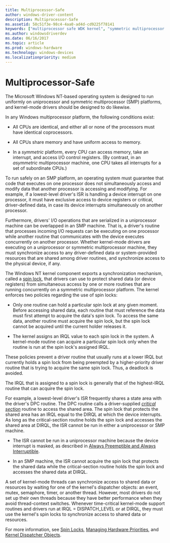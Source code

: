 ```yaml
---
title: Multiprocessor-Safe
author: windows-driver-content
description: Multiprocessor-Safe
ms.assetid: 58c51f3e-98c4-4aa0-ad4d-cd9225f78141
keywords: ["multiprocessor safe WDK kernel", "symmetric multiprocessor platforms WDK kernel", "SMP WDK kernel", "spin locks WDK kernel", "synchronization WDK kernel , multiprocessor safe", "symmetric platforms WDK kernel", "locking WDK kernel", "deadlocks WDK kernel", "critical section routines WDK kernel", "shared data protections WDK kernel", "dispatcher objects WDK kernel , multiprocessor safe", "kernel dispatcher objects WDK , multiprocessor safe"]
ms.author: windowsdriverdev
ms.date: 06/16/2017
ms.topic: article
ms.prod: windows-hardware
ms.technology: windows-devices
ms.localizationpriority: medium
---
```


# Multiprocessor-Safe





The Microsoft Windows NT-based operating system is designed to run uniformly on uniprocessor and symmetric multiprocessor (SMP) platforms, and kernel-mode drivers should be designed to do likewise.

In any Windows multiprocessor platform, the following conditions exist:

-   All CPUs are identical, and either all or none of the processors must have identical coprocessors.

-   All CPUs share memory and have uniform access to memory.

-   In a *symmetric* platform, every CPU can access memory, take an interrupt, and access I/O control registers. (By contrast, in an *asymmetric* multiprocessor machine, one CPU takes all interrupts for a set of subordinate CPUs.)

To run safely on an SMP platform, an operating system must guarantee that code that executes on one processor does not simultaneously access and modify data that another processor is accessing and modifying. For example, if a lowest-level driver's ISR is handling a device interrupt on one processor, it must have exclusive access to device registers or critical, driver-defined data, in case its device interrupts simultaneously on another processor.

Furthermore, drivers' I/O operations that are serialized in a uniprocessor machine can be overlapped in an SMP machine. That is, a driver's routine that processes incoming I/O requests can be executing on one processor while another routine that communicates with the device executes concurrently on another processor. Whether kernel-mode drivers are executing on a uniprocessor or symmetric multiprocessor machine, they must synchronize access to any driver-defined data or system-provided resources that are shared among driver routines, and synchronize access to the physical device, if any.

The Windows NT kernel component exports a synchronization mechanism, called a [spin lock](spin-locks.md), that drivers can use to protect shared data (or device registers) from simultaneous access by one or more routines that are running concurrently on a symmetric multiprocessor platform. The kernel enforces two policies regarding the use of spin locks:

-   Only one routine can hold a particular spin lock at any given moment. Before accessing shared data, each routine that must reference the data must first attempt to acquire the data's spin lock. To access the same data, another routine must acquire the spin lock, but the spin lock cannot be acquired until the current holder releases it.

-   The kernel assigns an IRQL value to each spin lock in the system. A kernel-mode routine can acquire a particular spin lock only when the routine is run at the spin lock's assigned IRQL.

These policies prevent a driver routine that usually runs at a lower IRQL but currently holds a spin lock from being preempted by a higher-priority driver routine that is trying to acquire the same spin lock. Thus, a deadlock is avoided.

The IRQL that is assigned to a spin lock is generally that of the highest-IRQL routine that can acquire the spin lock.

For example, a lowest-level driver's ISR frequently shares a state area with the driver's DPC routine. The DPC routine calls a driver-supplied [*critical section*](https://msdn.microsoft.com/library/windows/hardware/ff556274#wdkgloss-critical-section) routine to access the shared area. The spin lock that protects the shared area has an IRQL equal to the DIRQL at which the device interrupts. As long as the critical-section routine holds the spin lock and accesses the shared area at DIRQL, the ISR cannot be run in either a uniprocessor or SMP machine.

-   The ISR cannot be run in a uniprocessor machine because the device interrupt is masked, as described in [Always Preemptible and Always Interruptible](always-preemptible-and-always-interruptible.md).

-   In an SMP machine, the ISR cannot acquire the spin lock that protects the shared data while the critical-section routine holds the spin lock and accesses the shared data at DIRQL.

A set of kernel-mode threads can synchronize access to shared data or resources by waiting for one of the kernel's dispatcher objects: an event, mutex, semaphore, timer, or another thread. However, most drivers do not set up their own threads because they have better performance when they avoid thread-context switches. Whenever time-critical kernel-mode support routines and drivers run at IRQL = DISPATCH\_LEVEL or at DIRQL, they must use the kernel's spin locks to synchronize access to shared data or resources.

For more information, see [Spin Locks](spin-locks.md), [Managing Hardware Priorities](managing-hardware-priorities.md), and [Kernel Dispatcher Objects](kernel-dispatcher-objects.md).

 

 




